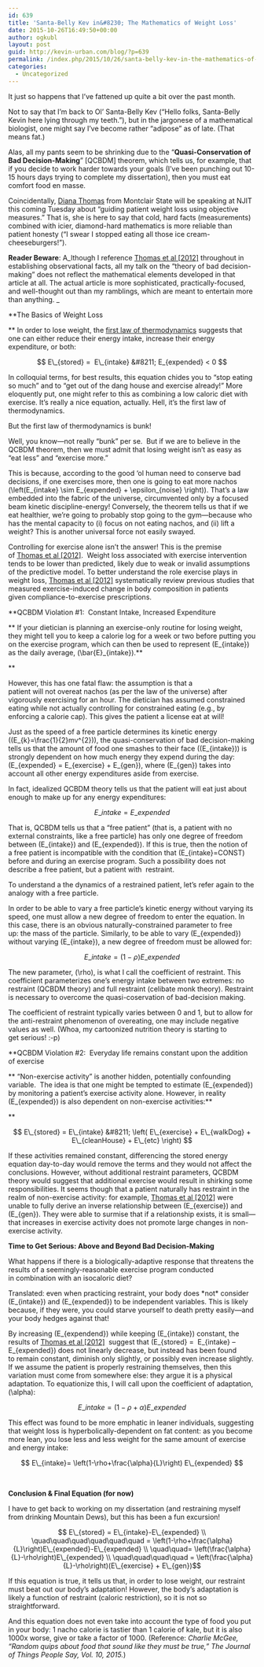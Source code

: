 ```yaml
---
id: 639
title: 'Santa-Belly Kev in&#8230; The Mathematics of Weight Loss'
date: 2015-10-26T16:49:50+00:00
author: ogkubl
layout: post
guid: http://kevin-urban.com/blog/?p=639
permalink: /index.php/2015/10/26/santa-belly-kev-in-the-mathematics-of-weight-loss/
categories:
  - Uncategorized
---
```

It just so happens that I&#8217;ve fattened up quite a bit over the past month.

Not to say that I&#8217;m back to Ol&#8217; Santa-Belly Kev (&#8220;Hello folks, Santa-Belly Kevin here lying through my teeth.&#8221;), but in the jargonese of a mathematical biologist, one might say I&#8217;ve become rather &#8220;adipose&#8221; as of late. (That means fat.)

Alas, all my pants seem to be shrinking due to the &#8220;**Quasi-Conservation of Bad Decision-Making**&#8221; [QCBDM] theorem, which tells us, for example, that if you decide to work harder towards your goals (I&#8217;ve been punching out 10-15 hours days trying to complete my dissertation), then you must eat comfort food en masse.

Coincidentally, [Diana Thomas](http://www.montclair.edu/profilepages/view_profile.php?username=thomasdia) from Montclair State will be speaking at NJIT this coming Tuesday about &#8220;guiding patient weight loss using objective measures.&#8221; That is, she is here to say that cold, hard facts (measurements) combined with icier, diamond-hard mathematics is more reliable than patient honesty (&#8220;I swear I stopped eating all those ice cream-cheeseburgers!&#8221;).<!--more-->

**Reader Beware**: A_lthough I reference [Thomas et al [2012]](http://www.ncbi.nlm.nih.gov/pmc/articles/PMC3771367/) throughout in establishing observational facts, all my talk on the &#8220;theory of bad decision-making&#8221; does not reflect the mathematical elements developed in that article at all. The actual article is more sophisticated, practically-focused, and well-thought out than my ramblings, which are meant to entertain more than anything. _

**The Basics of Weight Loss
  
** In order to lose weight, the [first law of thermodynamics](https://en.wikipedia.org/wiki/First_law_of_thermodynamics) suggests that one can either reduce their energy intake, increase their energy expenditure, or both:

$$ E\_{stored} =  E\_{intake} &#8211; E_{expended} < 0 $$

In colloquial terms, for best results, this equation chides you to &#8220;stop eating so much&#8221; and to &#8220;get out of the dang house and exercise already!&#8221; More eloquently put, one might refer to this as combining a low caloric diet with exercise. It&#8217;s really a nice equation, actually. Hell, it&#8217;s the first law of thermodynamics.

But the first law of thermodynamics is bunk!

Well, you know&#8212;not really &#8220;bunk&#8221; per se.  But if we are to believe in the QCBDM theorem, then we must admit that losing weight isn&#8217;t as easy as &#8220;eat less&#8221; and &#8220;exercise more.&#8221;

This is because, according to the good &#8216;ol human need to conserve bad decisions, if one exercises more, then one is going to eat more nachos \(\left(E\_{intake} \sim E\_{expended} + \epsilon_{noise} \right)\). That&#8217;s a law embedded into the fabric of the universe, circumvented only by a focused beam kinetic discipline-energy! Conversely, the theorem tells us that if we eat healthier, we&#8217;re going to probably stop going to the gym&#8212;because who has the mental capacity to (i) focus on not eating nachos, and (ii) lift a weight? This is another universal force not easily swayed.

Controlling for exercise alone isn&#8217;t the answer! This is the premise of [Thomas et al [2012]](http://www.ncbi.nlm.nih.gov/pmc/articles/PMC3771367/).  Weight loss associated with exercise intervention tends to be lower than predicted, likely due to weak or invalid assumptions of the predictive model. To better understand the role exercise plays in weight loss, [Thomas et al [2012]](http://www.ncbi.nlm.nih.gov/pmc/articles/PMC3771367/) systematically review previous studies that measured exercise-induced change in body composition in patients given compliance-to-exercise prescriptions.

**QCBDM Violation #1:  Constant Intake, Increased Expenditure
  
** If your dietician is planning an exercise-only routine for losing weight, they might tell you to keep a calorie log for a week or two before putting you on the exercise program, which can then be used to represent \(E\_{intake}\) as the daily average, \(\bar{E}\_{intake}\).**
  
** 

However, this has one fatal flaw: the assumption is that a patient will not overeat nachos (as per the law of the universe) after vigorously exercising for an hour. The dietician has assumed constrained eating while not actually controlling for constrained eating (e.g., by enforcing a calorie cap). This gives the patient a license eat at will!

Just as the speed of a free particle determines its kinetic energy (\(E\_{k}=\frac{1}{2}mv^{2}\)), the quasi-conservation of bad decision-making tells us that the amount of food one smashes to their face (\(E\_{intake}\)) is strongly dependent on how much energy they expend during the day: \(E\_{expended} = E\_{exercise} + E\_{gen}\), where \(E\_{gen}\) takes into account all other energy expenditures aside from exercise.

In fact, idealized QCBDM theory tells us that the patient will eat just about enough to make up for any energy expenditures:

$$ E\_{intake}=E\_{expended} $$

That is, QCBDM tells us that a &#8220;free patient&#8221; (that is, a patient with no external constraints, like a free particle) has only one degree of freedom between \(E\_{intake}\) and \(E\_{expended}\). If this is true, then the notion of a free patient is incompatible with the condition that \(E_{intake}=CONST\) before and during an exercise program. Such a possibility does not describe a free patient, but a patient with  restraint.

To understand a the dynamics of a restrained patient, let&#8217;s refer again to the analogy with a free particle.

In order to be able to vary a free particle&#8217;s kinetic energy without varying its speed, one must allow a new degree of freedom to enter the equation. In this case, there is an obvious naturally-constrained parameter to free up: the mass of the particle. Similarly, to be able to vary \(E\_{expended}\) without varying \(E\_{intake}\), a new degree of freedom must be allowed for:

$$ E\_{intake}=(1-\rho) E\_{expended} $$

The new parameter, \(\rho\), is what I call the coefficient of restraint. This coefficient parameterizes one&#8217;s energy intake between two extremes: no restraint (QCBDM theory) and full restraint (celibate monk theory). Restraint is necessary to overcome the quasi-coservation of bad-decision making.

The coefficient of restraint typically varies between 0 and 1, but to allow for the anti-restraint phenomenon of overeating, one may include negative values as well. (Whoa, my cartoonized nutrition theory is starting to get serious! :-p)

**QCBDM Violation #2:  Everyday life remains constant upon the addition of exercise
  
** &#8220;Non-exercise activity&#8221; is another hidden, potentially confounding variable.  The idea is that one might be tempted to estimate \(E\_{expended}\) by monitoring a patient&#8217;s exercise activity alone. However, in reality \(E\_{expended}\) is also dependent on non-exercise activities:**
  
** 

$$ E\_{stored} = E\_{intake} &#8211; \left( E\_{exercise} + E\_{walkDog} + E\_{cleanHouse} + E\_{etc} \right) $$

If these activities remained constant, differencing the stored energy equation day-to-day would remove the terms and they would not affect the conclusions. However, without additional restraint parameters, QCBDM theory would suggest that additional exercise would result in shirking some responsibilities. It seems though that a patient naturally has restraint in the realm of non-exercise activity: for example, [Thomas et al [2012]](http://www.ncbi.nlm.nih.gov/pmc/articles/PMC3771367/) were unable to fully derive an inverse relationship between \(E\_{exercise}\) and \(E\_{gen}\). They were able to surmise that if a relationship exists, it is small&#8212;that increases in exercise activity does not promote large changes in non-exercise activity.

**Time to Get Serious: Above and Beyond Bad Decision-Making**
  
What happens if there is a biologically-adaptive response that threatens the results of a seemingly-reasonable exercise program conducted in combination with an isocaloric diet?

Translated: even when practicing restraint, your body does \*not\* consider \(E\_{intake}\) and \(E\_{expended}\) to be independent variables. This is likely because, if they were, you could starve yourself to death pretty easily&#8212;and your body hedges against that!

By increasing \(E\_{expendend}\) while keeping \(E\_{intake}\) constant, the results of [Thomas et al [2012]](http://www.ncbi.nlm.nih.gov/pmc/articles/PMC3771367/)  suggest that \(E\_{stored} =  E\_{intake} &#8211; E_{expended}\) does not linearly decrease, but instead has been found to remain constant, diminish only slightly, or possibly even increase slightly. If we assume the patient is properly restraining themselves, then this variation must come from somewhere else: they argue it is a physical adaptation. To equationize this, I will call upon the coefficient of adaptation, \(\alpha\):

$$ E\_{intake}= (1-\rho+\alpha) E\_{expended} $$

This effect was found to be more emphatic in leaner individuals, suggesting that weight loss is hyperbolically-dependent on fat content: as you become more lean, you lose less and less weight for the same amount of exercise and energy intake:

$$ E\_{intake}= \left(1-\rho+\frac{\alpha}{L}\right) E\_{expended} $$

&nbsp;

**Conclusion & Final Equation (for now)**
  
I have to get back to working on my dissertation (and restraining myself from drinking Mountain Dews), but this has been a fun excursion!

$$ E\_{stored} = E\_{intake}-E\_{expended} \\ \quad\quad\quad\quad\quad\quad = \left(1-\rho+\frac{\alpha}{L}\right)E\_{expended}-E\_{expended} \\ \quad\quad= \left(\frac{\alpha}{L}-\rho\right)E\_{expended} \\ \quad\quad\quad\quad = \left(\frac{\alpha}{L}-\rho\right)(E\_{exercise} + E\_{gen})$$

If this equation is true, it tells us that, in order to lose weight, our restraint must beat out our body&#8217;s adaptation! However, the body&#8217;s adaptation is likely a function of restraint (caloric restriction), so it is not so straightforward.

And this equation does not even take into account the type of food you put in your body: 1 nacho calorie is tastier than 1 calorie of kale, but it is also 1000x worse, give or take a factor of 1000. (Reference: _Charlie McGee, &#8220;Random quips about food that sound like they must be true,&#8221; The Journal of Things People Say, Vol. 10, 2015._)